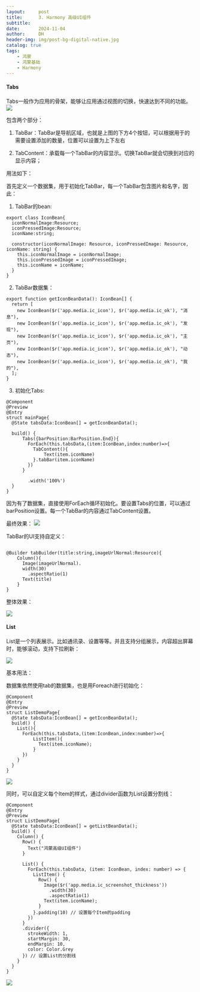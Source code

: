 ```yaml
---
layout:     post
title:      3. Harmony 高级UI组件
subtitle:   
date:       2024-11-04
author:     DH
header-img: img/post-bg-digital-native.jpg
catalog: true
tags:
    - 鸿蒙
    - 鸿蒙基础
    - Harmony
---
```

#### Tabs
Tabs一般作为应用的骨架，能够让应用通过视图的切换，快速达到不同的功能。
![](https://camo.githubusercontent.com/26a14f8c7194cd2de530235fef0bb842f6216d26765e548ef8d42cb83ac6218b/68747470733a2f2f692d626c6f672e6373646e696d672e636e2f6469726563742f31633831636264623537376634333737383366616335393539316436643939352e706e67)

包含两个部分：

1. TabBar：TabBar是导航区域，也就是上图的下方4个按钮，可以根据用于的需要设置添加的数量，位置可以设置为上下左右

2. TabContent：承载每一个TabBar的内容显示。切换TabBar就会切换到对应的显示内容；

用法如下：

首先定义一个数据集，用于初始化TabBar，每一个TabBar包含图片和名字，因此：

1. TabBar的bean:

```
export class IconBean{
  iconNormalImage:Resource;
  iconPressedImage:Resource;
  iconName:string;

  constructor(iconNormalImage: Resource, iconPressedImage: Resource, iconName: string) {
    this.iconNormalImage = iconNormalImage;
    this.iconPressedImage = iconPressedImage;
    this.iconName = iconName;
  }
}
```

2. TabBar数据集：

```
export function getIconBeanData(): IconBean[] {
  return [
    new IconBean($r('app.media.ic_icon'), $r('app.media.ic_ok'), "消息"),
    new IconBean($r('app.media.ic_icon'), $r('app.media.ic_ok'), "发现"),
    new IconBean($r('app.media.ic_icon'), $r('app.media.ic_ok'), "主页"),
    new IconBean($r('app.media.ic_icon'), $r('app.media.ic_ok'), "动态"),
    new IconBean($r('app.media.ic_icon'), $r('app.media.ic_ok'), "我的"),
  ];
}
```

3. 初始化Tabs:

```
@Component
@Preview
@Entry
struct mainPage{
  @State tabsData:IconBean[] = getIconBeanData();

  build() {
      Tabs({barPosition:BarPosition.End}){
        ForEach(this.tabsData,(item:IconBean,index:number)=>{
          TabContent(){
              Text(item.iconName)
          }.tabBar(item.iconName)
        })
      }

        .width('100%')
  }
}
```
因为有了数据集，直接使用ForEach循环初始化。要设置Tabs的位置，可以通过barPosition设置。每一个TabBar的内容通过TabContent设置。

最终效果：
![](https://camo.githubusercontent.com/c44ab61da6f92c6418bd9fd20ef60b5ceed43662839025dd7239edbbb557e929/68747470733a2f2f692d626c6f672e6373646e696d672e636e2f6469726563742f35376330373537316137393734326462613036633537643465623235303832642e706e67)

TabBar的UI支持自定义：

```

@Builder tabBuilder(title:string,imageUrlNormal:Resource){
    Column(){
      Image(imageUrlNormal).
      width(30)
        .aspectRatio(1)
      Text(title)
    }
}
```

整体效果：

![](https://camo.githubusercontent.com/19a497c56c686034afaa63908fe02d55e67e037e0cd481f2f424f1a391f7a147/68747470733a2f2f692d626c6f672e6373646e696d672e636e2f6469726563742f65393030393134626130363634313763613433643138363538616135616662302e706e67)


#### List

List是一个列表展示。比如通讯录、设置等等。并且支持分组展示，内容超出屏幕时，能够滚动，支持下拉刷新：

![](https://camo.githubusercontent.com/f9613fe6d71a73ae50fa5ea59d639a6f3a1d52f054c94a783ea8be658897b1ad/68747470733a2f2f692d626c6f672e6373646e696d672e636e2f6469726563742f36336237316637393034633834383631393933356163373030366363663264352e706e67)


基本用法：

数据集依然使用tab的数据集，也是用Foreach进行初始化：


```
@Component
@Entry
@Preview
struct ListDemoPage{
  @State tabsData:IconBean[] = getIconBeanData();
  build() {
    List(){
      ForEach(this.tabsData,(item:IconBean,index:number)=>{
          ListItem(){
            Text(item.iconName);
          }
      })
    }
  }
}
```

![](https://camo.githubusercontent.com/da27eff4809b565f32b7e8e1065e2639ffc4c76a26a5551af4c348e449c1541f/68747470733a2f2f692d626c6f672e6373646e696d672e636e2f6469726563742f62303461613166373838353634643237393338656366386163386331633861612e706e67)

同时，可以自定义每个Item的样式，通过divider函数为List设置分割线：

```
@Component
@Entry
@Preview
struct ListDemoPage{
  @State tabsData:IconBean[] = getListBeanData();
  build() {
    Column() {
      Row() {
        Text("鸿蒙高级UI组件")
      }

      List() {
        ForEach(this.tabsData, (item: IconBean, index: number) => {
          ListItem() {
            Row() {
              Image($r('app.media.ic_screenshot_thickness'))
                .width(30)
                .aspectRatio(1)
              Text(item.iconName);
            }
          }.padding(10) // 设置每个Item的padding
        })
      }
      .divider({
        strokeWidth: 1,
        startMargin: 30,
        endMargin: 10,
        color: Color.Grey
      }) // 设置List的分割线
    }
  }
}

```

![](https://camo.githubusercontent.com/10221ace7d652f162dc2b4714ec79840851d420501989a1731649210bab10b3a/68747470733a2f2f692d626c6f672e6373646e696d672e636e2f6469726563742f66313764633930306432353234663335623662323931386539666132646439612e706e67)




